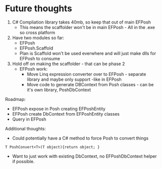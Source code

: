 # Future thoughts

1. C# Compliation library takes 40mb, so keep that out of main EFPosh
    * This means the scaffolder won't be in main EFPosh - All in the .exe so cross platform
2. Have two modules so far:
    * EFPosh
    * EFPosh.Scaffold
    * Plan is Scaffold won't be used everwhere and will just make dlls for EFPosh to consume
3. Hold off on making the scaffolder - that can be phase 2
    * EFPosh work:
        * Move Linq expression converter over to EFPosh - separate library and maybe only support -like in EFPosh
        * Move code to generate DBContext from Posh classes - can be it's own library, PoshDbContext


Roadmap:
- EFPosh expose in Posh creating EFPoshEntity
- EFPosh create DbContext from EFPoshEntity classes
- Query in EFPosh


Additional thoughts:
- Could potentially have a C# method to force Posh to convert things
```
T PoshConvert<T>(T object){return object; }
```

- Want to just work with existing DbContext, no EFPoshDbContext helper if possible.
